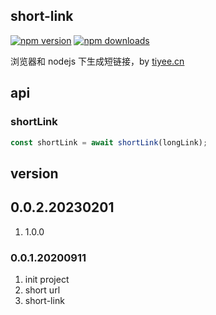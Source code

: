 ## short-link

[![npm version](https://img.shields.io/npm/v/short-link.svg?style=flat-square)](https://www.npmjs.org/package/short-link)
[![npm downloads](https://img.shields.io/npm/dm/short-link.svg?style=flat-square)](https://npm-stat.com/charts.html?package=short-link)

浏览器和 nodejs 下生成短链接，by [tiyee.cn](https://tiyee.cn)

## api

### shortLink

```javascript
const shortLink = await shortLink(longLink);
```

## version

## 0.0.2.20230201

1. 1.0.0

### 0.0.1.20200911

1. init project
2. short url
3. short-link
